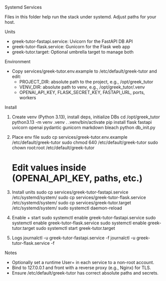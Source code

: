 Systemd Services

Files in this folder help run the stack under systemd. Adjust paths for your host.

Units
- greek-tutor-fastapi.service: Uvicorn for the FastAPI DB API
- greek-tutor-flask.service: Gunicorn for the Flask web app
- greek-tutor.target: Optional umbrella target to manage both

Environment
- Copy services/greek-tutor.env.example to /etc/default/greek-tutor and edit:
  - PROJECT_DIR: absolute path to the project, e.g., /opt/greek_tutor
  - VENV_DIR: absolute path to venv, e.g., /opt/greek_tutor/.venv
  - OPENAI_API_KEY, FLASK_SECRET_KEY, FASTAPI_URL, ports, workers

Install
1) Create venv (Python 3.13), install deps, initialize DBs
   cd /opt/greek_tutor
   python3.13 -m venv .venv
   . .venv/bin/activate
   pip install flask fastapi uvicorn openai pydantic gunicorn markdown bleach
   python db_init.py

2) Place env file
   sudo cp services/greek-tutor.env.example /etc/default/greek-tutor
   sudo chmod 640 /etc/default/greek-tutor
   sudo chown root:root /etc/default/greek-tutor
   # Edit values inside (OPENAI_API_KEY, paths, etc.)

3) Install units
   sudo cp services/greek-tutor-fastapi.service /etc/systemd/system/
   sudo cp services/greek-tutor-flask.service /etc/systemd/system/
   sudo cp services/greek-tutor.target /etc/systemd/system/
   sudo systemctl daemon-reload

4) Enable + start
   sudo systemctl enable greek-tutor-fastapi.service
   sudo systemctl enable greek-tutor-flask.service
   sudo systemctl enable greek-tutor.target
   sudo systemctl start greek-tutor.target

5) Logs
   journalctl -u greek-tutor-fastapi.service -f
   journalctl -u greek-tutor-flask.service -f

Notes
- Optionally set a runtime User= in each service to a non-root account.
- Bind to 127.0.0.1 and front with a reverse proxy (e.g., Nginx) for TLS.
- Ensure /etc/default/greek-tutor has correct absolute paths and secrets.
